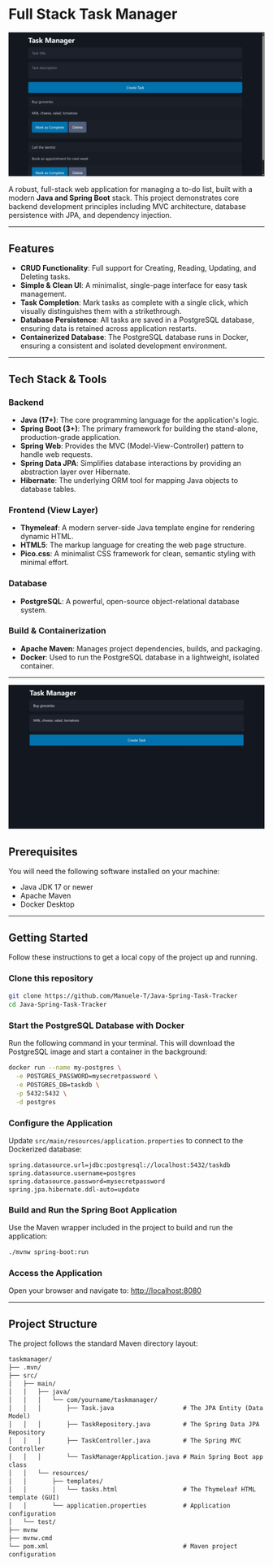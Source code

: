 # Full Stack Task Manager

![First screenshot](./screenshots/02.jpg)


A robust, full-stack web application for managing a to-do list, built with a modern **Java and Spring Boot** stack. This project demonstrates core backend development principles including MVC architecture, database persistence with JPA, and dependency injection.

---

## Features

- **CRUD Functionality**: Full support for Creating, Reading, Updating, and Deleting tasks.  
- **Simple & Clean UI**: A minimalist, single-page interface for easy task management.  
- **Task Completion**: Mark tasks as complete with a single click, which visually distinguishes them with a strikethrough.  
- **Database Persistence**: All tasks are saved in a PostgreSQL database, ensuring data is retained across application restarts.  
- **Containerized Database**: The PostgreSQL database runs in Docker, ensuring a consistent and isolated development environment.  

---

## Tech Stack & Tools

### Backend
- **Java (17+)**: The core programming language for the application's logic.  
- **Spring Boot (3+)**: The primary framework for building the stand-alone, production-grade application.  
- **Spring Web**: Provides the MVC (Model-View-Controller) pattern to handle web requests.  
- **Spring Data JPA**: Simplifies database interactions by providing an abstraction layer over Hibernate.  
- **Hibernate**: The underlying ORM tool for mapping Java objects to database tables.  

### Frontend (View Layer)
- **Thymeleaf**: A modern server-side Java template engine for rendering dynamic HTML.  
- **HTML5**: The markup language for creating the web page structure.  
- **Pico.css**: A minimalist CSS framework for clean, semantic styling with minimal effort.  

### Database
- **PostgreSQL**: A powerful, open-source object-relational database system.  

### Build & Containerization
- **Apache Maven**: Manages project dependencies, builds, and packaging.  
- **Docker**: Used to run the PostgreSQL database in a lightweight, isolated container.  

---

![Second screenshot](./screenshots/01.jpg)

## Prerequisites

You will need the following software installed on your machine:
- Java JDK 17 or newer  
- Apache Maven  
- Docker Desktop  

---

## Getting Started

Follow these instructions to get a local copy of the project up and running.

### Clone this repository
```bash
git clone https://github.com/Manuele-T/Java-Spring-Task-Tracker
cd Java-Spring-Task-Tracker
````

### Start the PostgreSQL Database with Docker

Run the following command in your terminal. This will download the PostgreSQL image and start a container in the background:

```bash
docker run --name my-postgres \
  -e POSTGRES_PASSWORD=mysecretpassword \
  -e POSTGRES_DB=taskdb \
  -p 5432:5432 \
  -d postgres
```

### Configure the Application

Update `src/main/resources/application.properties` to connect to the Dockerized database:

```properties
spring.datasource.url=jdbc:postgresql://localhost:5432/taskdb
spring.datasource.username=postgres
spring.datasource.password=mysecretpassword
spring.jpa.hibernate.ddl-auto=update
```

### Build and Run the Spring Boot Application

Use the Maven wrapper included in the project to build and run the application:

```bash
./mvnw spring-boot:run
```

### Access the Application

Open your browser and navigate to:
[http://localhost:8080](http://localhost:8080)

---

## Project Structure

The project follows the standard Maven directory layout:

```
taskmanager/
├── .mvn/
├── src/
│   ├── main/
│   │   ├── java/
│   │   │   └── com/yourname/taskmanager/
│   │   │       ├── Task.java                   # The JPA Entity (Data Model)
│   │   │       ├── TaskRepository.java         # The Spring Data JPA Repository
│   │   │       ├── TaskController.java         # The Spring MVC Controller
│   │   │       └── TaskManagerApplication.java # Main Spring Boot app class
│   │   └── resources/
│   │       ├── templates/
│   │       │   └── tasks.html                  # The Thymeleaf HTML template (GUI)
│   │       └── application.properties          # Application configuration
│   └── test/
├── mvnw
├── mvnw.cmd
└── pom.xml                                     # Maven project configuration
```
